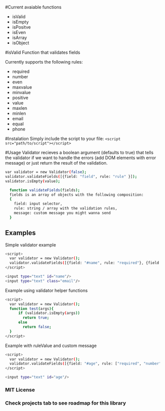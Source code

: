 #Current avaiable functions
  - isValid
  - isEmpty
  - isPositve
  - isEven
  - isArray
  - isObject

#isValid
Function that validates fields

Currently supports the following rules:
  - required
  - number
  - even
  - maxvalue
  - minvalue
  - positive
  - value
  - maxlen
  - minlen
  - email
  - equal
  - phone

#Instalation
Simply include the script to your file: ``<script src="path/to/script"></script>``

#Usage
Validator recieves a boolean argument (defaults to true) that tells the validator if we want to handle the errors (add DOM elements with error message) or just return the result of the validation.
```sh
var validator = new Validator(false);
validator.validateFields([{field: "field", rule: "rule" }]);
validator.isEmpty(value);
```

```sh
  function validateFields(fields);
  fields is an array of objects with the following composition:
  {
    field: input selector,
    rule: string / array with the validation rules,
    message: custom message you might wanna send
  }
```

## Examples

Simple validator example
```sh
<script>
  var validator = new Validator();
  validator.validateFields([{field: "#name", rule: "required"}, {field: "#email", rule: ["required", "email"]}]);
</script>

<input type="text" id="name"/>
<input type="text" class="email"/>
```

Example using validator helper functions

```sh
<script>
  var validator = new Validator();
  function test(args){
      if (validator.isEmpty(args)) 
        return true;
      else
        return false;
  }
</script>
```

Example with ruleValue and custom message

```sh
<script>
  var validator = new Validator();
  validator.validateFields([{field: "#age", rule: ["required", "number", "positive", {rule: "maxvalue", value: "120", message: "Come on, you're not that old!"}]}]);
</script>

<input type="text" id="age"/>
```

### MIT License

### Check projects tab to see roadmap for this library
